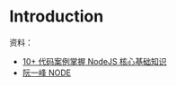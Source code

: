 # Introduction


资料：

- [10+ 代码案例掌握 NodeJS 核心基础知识](https://juejin.cn/book/6844733758315184142)
- [阮一峰 NODE](https://javascript.ruanyifeng.com/nodejs/basic.html)